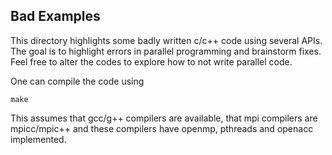 ## Bad Examples

This directory highlights some badly written c/c++ code using several APIs. 
The goal is to highlight errors in parallel programming and brainstorm fixes.
Feel free to alter the codes to explore how to not write parallel code. 

One can compile the code using 
```
make
```

This assumes that gcc/g++ compilers are available, that mpi compilers are mpicc/mpic++ and 
these compilers have openmp, pthreads and openacc implemented. 

